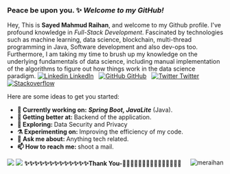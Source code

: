 ### Peace be upon you. ✨ _Welcome to my GitHub!_

Hey, This is <b>Sayed Mahmud Raihan</b>, and welcome to my Github profile. I've profound knowledge in <i>Full-Stack Development</i>. Fascinated by technologies such as machine learning, data science, blockchain, multi-thread programming in Java, Software development and also dev-ops too. Furthermore, I am taking my time to brush up my knowledge on the underlying fundamentals of data science, including manual implementation of the algorithms to figure out how things work in the data science paradigm.
[![Linkedin](https://i.stack.imgur.com/gVE0j.png) LinkedIn](https://www.linkedin.com/in/sayedmahmudraihan/)
&nbsp;
[![GitHub](https://i.stack.imgur.com/tskMh.png) GitHub](https://github.com/meraihan)
&nbsp;
[![Twitter](http://i.imgur.com/wWzX9uB.png) Twitter](https://twitter.com/mee_raihan)
&nbsp;
<a href="https://stackoverflow.com/users/5921109/md-tarikul-islam"><img src="https://img.shields.io/stackexchange/stackoverflow/r/5921109?label=stackoverflow&style=plastic" alt="Stackoverflow"></a> &nbsp;

Here are some ideas to get you started:
<ul>
<li>
     <b>🔭 Currently working on:</b>  <b><i>Spring Boot, JavaLite</i></b> (Java).
   </li>
  <li>
     <b>🌱 Getting better at:  </b> Backend of the application.
   </li>
  <li>
     <b>🤔 Exploring: </b> Data Security and Privacy
   </li>
   <li>
      <b>⚗️ Experimenting on: </b> Improving the efficiency of my code.
   </li>
   <li>
     <b>💬 Ask me about: </b> Anything tech related.
   </li>
  
   <li>
     <b>📫 How to reach me: </b> shoot a mail.
   </li>
 
 
  
</ul>

<img src="https://github-readme-stats.vercel.app/api?username=meraihan&show_icons=true&include_all_commits=true">
<img src="https://github-readme-stats.vercel.app/api/top-langs/?username=meraihan&layout=compact" />
<b>✨✨✨✨✨✨✨✨✨✨✨✨✨Thank You-🙏🏼✨✨✨✨✨✨✨✨✨✨✨✨✨</b>
<img align='right' src="https://komarev.com/ghpvc/?username=meraihan" alt="meraihan" />
